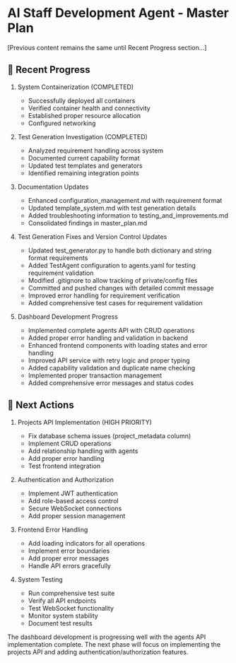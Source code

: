 # AI Staff Development Agent - Master Plan

[Previous content remains the same until Recent Progress section...]

## 📝 Recent Progress

1. System Containerization (COMPLETED)
   - Successfully deployed all containers
   - Verified container health and connectivity
   - Established proper resource allocation
   - Configured networking

2. Test Generation Investigation (COMPLETED)
   - Analyzed requirement handling across system
   - Documented current capability format
   - Updated test templates and generators
   - Identified remaining integration points

3. Documentation Updates
   - Enhanced configuration_management.md with requirement format
   - Updated template_system.md with test generation details
   - Added troubleshooting information to testing_and_improvements.md
   - Consolidated findings in master_plan.md

4. Test Generation Fixes and Version Control Updates
   - Updated test_generator.py to handle both dictionary and string format requirements
   - Added TestAgent configuration to agents.yaml for testing requirement validation
   - Modified .gitignore to allow tracking of private/config files
   - Committed and pushed changes with detailed commit message
   - Improved error handling for requirement verification
   - Added comprehensive test cases for requirement validation

5. Dashboard Development Progress
   - Implemented complete agents API with CRUD operations
   - Added proper error handling and validation in backend
   - Enhanced frontend components with loading states and error handling
   - Improved API service with retry logic and proper typing
   - Added capability validation and duplicate name checking
   - Implemented proper transaction management
   - Added comprehensive error messages and status codes

## 🎯 Next Actions

1. Projects API Implementation (HIGH PRIORITY)
   - Fix database schema issues (project_metadata column)
   - Implement CRUD operations
   - Add relationship handling with agents
   - Add proper error handling
   - Test frontend integration

2. Authentication and Authorization
   - Implement JWT authentication
   - Add role-based access control
   - Secure WebSocket connections
   - Add proper session management

3. Frontend Error Handling
   - Add loading indicators for all operations
   - Implement error boundaries
   - Add proper error messages
   - Handle API errors gracefully

4. System Testing
   - Run comprehensive test suite
   - Verify all API endpoints
   - Test WebSocket functionality
   - Monitor system stability
   - Document test results

The dashboard development is progressing well with the agents API implementation complete. The next phase will focus on implementing the projects API and adding authentication/authorization features.
